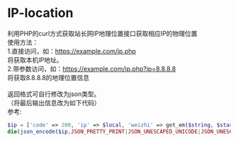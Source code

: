 # IP-location
利用PHP的curl方式获取站长网IP地理位置接口获取相应IP的物理位置<br>
使用方法：<br>
1.直接访问，如：https://example.com/ip.php<br>
将获取本机IP地址。<br>
2.带参数访问，如：https://example.com/ip.php?ip=8.8.8.8<br>
将获取8.8.8.8的地理位置信息<br>
<br>
返回格式可自行修改为json类型。<br>
（将最后输出信息改为如下代码）<br>
参考:<br>
```php
$ip = ['code' => 200, 'ip' => $local, 'weizhi' => get_em($string, $start, $end)];
die(json_encode($ip,JSON_PRETTY_PRINT|JSON_UNESCAPED_UNICODE|JSON_UNESCAPED_SLASHES));
```

